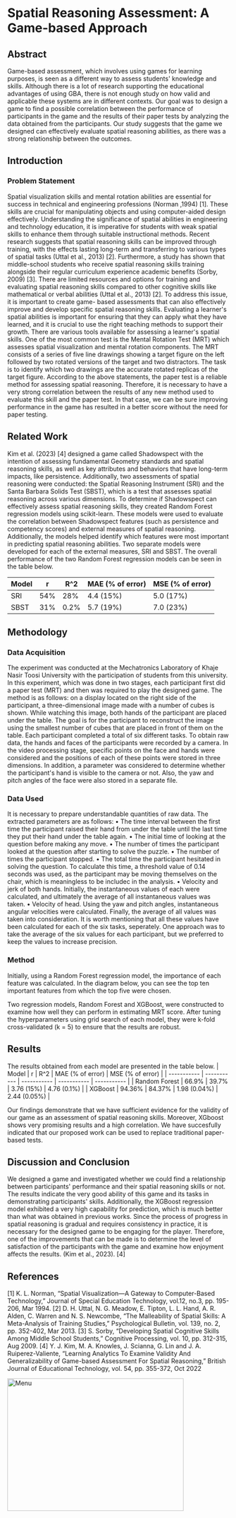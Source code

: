 # Spatial Reasoning Assessment: A Game-based Approach

## Abstract
Game-based assessment, which involves using games for learning purposes, is seen as a different way to assess students' knowledge and skills. Although there is a lot of research supporting the educational advantages of using GBA, there is not enough study on how valid and applicable these systems are in different contexts. Our goal was to design a game to find a possible correlation between the performance of participants in the game and the results of their paper tests by analyzing the data obtained from the participants.
Our study suggests that the game we designed can effectively evaluate spatial reasoning abilities, as there was a strong relationship between the outcomes.

## Introduction
### Problem Statement
Spatial visualization skills and mental rotation abilities are essential for success in technical and engineering professions (Norman ,1994) [1]. These skills are crucial for manipulating objects and using computer-aided design effectively. Understanding the significance of spatial abilities in engineering and technology education, it is imperative for students with weak spatial skills to enhance them through suitable instructional methods.
Recent research suggests that spatial reasoning skills can be improved through training, with the effects lasting long-term and transferring to various types of spatial tasks (Uttal et al., 2013) [2]. Furthermore, a study has shown that middle-school students who receive spatial reasoning skills training alongside their regular curriculum experience academic benefits (Sorby, 2009) [3]. There are limited resources and options for training and evaluating spatial reasoning skills compared to other cognitive skills like mathematical or verbal abilities (Uttal et al., 2013) [2]. To address this issue, it is important to create game- based assessments that can also effectively improve and develop specific spatial reasoning skills.
Evaluating a learner's spatial abilities is important for ensuring that they can apply what they have learned, and it is crucial to use the right teaching methods to support their growth. There are various tools available for assessing a learner's spatial skills. One of the most common test is the Mental Rotation Test (MRT) which assesses spatial visualization and mental rotation components. The MRT consists of a series of five line drawings showing a target figure on the left followed by two rotated versions of the target and two distractors. The task is to identify which two drawings are the accurate rotated replicas of the target figure.
According to the above statements, the paper test is a reliable method for assessing spatial reasoning. Therefore, it is necessary to have a very strong correlation between the results of any new method used to evaluate this skill and the paper test. In that case, we can be sure improving performance in the game has resulted in a better score without the need for paper testing.

## Related Work
Kim et al. (2023) [4] designed a game called Shadowspect with the intention of assessing fundamental Geometry standards and spatial reasoning skills, as well as key attributes and behaviors that have long-term impacts, like persistence. Additionally, two assessments of spatial reasoning were conducted: the Spatial Reasoning Instrument (SRI) and the Santa Barbara Solids Test (SBST), which is a test that assesses spatial reasoning across various dimensions. To determine if Shadowspect can effectively assess spatial reasoning skills, they created Random Forest regression models using scikit-learn. These models were used to evaluate the correlation between Shadowspect features (such as persistence and competency scores) and external measures of spatial reasoning. Additionally, the models helped identify which features were most important in predicting spatial reasoning abilities. Two separate models were developed for each of the external measures, SRI and SBST. The overall performance of the two Random Forest regression models can be seen in the table below.

| Model      | r | R^2 | MAE (% of error) | MSE (% of error) |
| ----------- | ----------- | ----------- | ----------- | ----------- |
| SRI      | 54% | 28% | 4.4 (15%) | 5.0 (17%) |
| SBST   | 31% | 0.2% | 5.7 (19%) | 7.0 (23%) |

## Methodology
### Data Acquisition
The experiment was conducted at the Mechatronics Laboratory of Khaje Nasir Toosi University with the participation of students from this university. In this experiment, which was done in two stages, each participant first did a paper test (MRT) and then was required to play the designed game. The method is as follows: on a display located on the right side of the participant, a three-dimensional image made with a number of cubes is shown. While watching this image, both hands of the participant are placed under the table. The goal is for the participant to reconstruct the image using the smallest number of cubes that are placed in front of them on the table. Each participant completed a total of six different tasks.
To obtain raw data, the hands and faces of the participants were recorded by a camera. In the video processing stage, specific points on the face and hands were considered and the positions of each of these points were stored in three dimensions. In addition, a parameter was considered to determine whether the participant's hand is visible to the camera or not. Also, the yaw and pitch angles of the face were also stored in a separate file.

### Data Used
It is necessary to prepare understandable quantities of raw data. The extracted parameters are as follows:
• The time interval between the first time the participant raised their hand from under the table until the last time they put their hand under the table again.
• The initial time of looking at the question before making any move.
• The number of times the participant looked at the question after starting to solve the puzzle.
• The number of times the participant stopped.
• The total time the participant hesitated in solving the question. To calculate this time,
a threshold value of 0.14 seconds was used, as the participant may be moving
themselves on the chair, which is meaningless to be includec in the analysis.
• Velocity and jerk of both hands. Initially, the instantaneous values of each were
calculated, and ultimately the average of all instantaneous values was taken.
• Velocity of head. Using the yaw and pitch angles, instantaneous angular velocities
were calculated. Finally, the average of all values was taken into consideration.
It is worth mentioning that all these values have been calculated for each of the six tasks, seperately. One approach was to take the average of the six values for each participant, but we preferred to keep the values to increase precision.

### Method
Initially, using a Random Forest regression model, the importance of each feature was calculated. In the diagram below, you can see the top ten important features from which the top five were chosen.

Two regression models, Random Forest and XGBoost, were constructed to examine how well they can perform in estimating MRT score. After tuning the hyperparameters using grid search of each model, they were k-fold cross-validated (k = 5) to ensure that the results are robust.

## Results
The results obtained from each model are presented in the table below.
| Model      | r | R^2 | MAE (% of error) | MSE (% of error) |
| ----------- | ----------- | ----------- | ----------- | ----------- |
| Random Forest | 66.9% | 39.7% | 3.76 (15%) | 4.76 (0.1%) |
| XGBoost | 94.36% | 84.37% | 1.98 (0.04%) | 2.44 (0.05%) |

Our findings demonstrate that we have sufficient evidence for the validity of our game as an assessment of spatial reasoning skills. Moreover, XGboost shows very promising results and a high correlation. We have succesfully indicated that our proposed work can be used to replace traditional paper-based tests.
## Discussion and Conclusion
We designed a game and investigated whether we could find a relationship between participants' performance and their spatial reasoning skills or not. The results indicate the very good ability of this game and its tasks in demonstrating participants' skills. Additionally, the XGBoost regression model exhibited a very high capability for prediction, which is much better than what was obtained in previous works.
Since the process of progress in spatial reasoning is gradual and requires consistency in practice, it is necessary for the designed game to be engaging for the player. Therefore, one of the improvements that can be made is to determine the level of satisfaction of the participants with the game and examine how enjoyment affects the results. (Kim et al., 2023). [4]

## References
[1] K. L. Norman, “Spatial Visualization—A Gateway to Computer-Based Technology,” Journal of Special Education Technology, vol.12, no.3, pp. 195-206, Mar 1994.
[2] D. H. Uttal, N. G. Meadow, E. Tipton, L. L. Hand, A. R. Alden, C. Warren and N. S. Newcombe, “The Malleability of Spatial Skills: A Meta-Analysis of Training Studies,” Psychological Bulletin, vol. 139, no. 2, pp. 352-402, Mar 2013.
[3] S. Sorby, “Developing Spatial Cognitive Skills Among Middle School Students,” Cognitive Processing, vol. 10, pp. 312-315, Aug 2009.
[4] Y. J. Kim, M. A. Knowles, J. Scianna, G. Lin and J. A. Ruiperez-Valiente, “Learning Analytics To Examine Validity And Generalizability of Game-based Assessment For Spatial Reasoning,” British Journal of Educational Technology, vol. 54, pp. 355-372, Oct 2022

<img src="ScreenShots/MenuScreenShot.png" alt="Menu" width="400" height="300"/>


